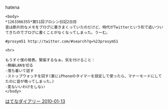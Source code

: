 
hatena

```
<body>
*1263366355*第51回プロシン日記2日目
昔は断片的なメモをブログに書きまくっていたのだけど、時代がTwitterという形で追いついてきたのでブログに書くことがなくなってしまった。うーむ。

#prosym51 http://twitter.com/#search?q=%23prosym51

<hr>

もうすぐ僕の発表。緊張するなぁ。気を付けること：
-無線LANを切る
-落ち着いて話す
-ストップウォッチを回す(夏にiPhoneのタイマーを設定して使ったら、マナーモードにしてたのに音が鳴ってしまった。)
-変ないいわけをしない
</body>
```


[はてなダイアリー 2010-01-13](https://nishiohirokazu.hatenadiary.org/archive/2010/01/13)